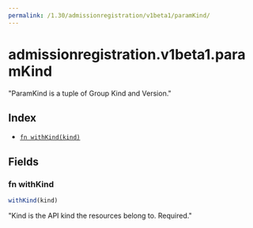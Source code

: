 ```yaml
---
permalink: /1.30/admissionregistration/v1beta1/paramKind/
---
```


# admissionregistration.v1beta1.paramKind

"ParamKind is a tuple of Group Kind and Version."

## Index

* [`fn withKind(kind)`](#fn-withkind)

## Fields

### fn withKind

```ts
withKind(kind)
```

"Kind is the API kind the resources belong to. Required."